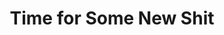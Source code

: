 ---
title: Time for Some New Shit
description: I like drawing creatures with eyes.
year: 2009
medium: Marker
image: /art/new-shit.jpg
imageAlt: Time for Some New Shit
tags:
  - "art"
---